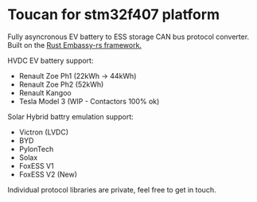 # Toucan for stm32f407 platform

Fully asyncronous EV battery to ESS storage CAN bus protocol converter.
Built on the [Rust Embassy-rs framework.](https://embassy.dev)

HVDC EV battery support:

* Renault Zoe Ph1 (22kWh -> 44kWh)
* Renault Zoe Ph2 (52kWh)
* Renault Kangoo
* Tesla Model 3 (WIP - Contactors 100% ok)

Solar Hybrid battry emulation support:

* Victron (LVDC)
* BYD
* PylonTech
* Solax
* FoxESS V1
* FoxESS V2 (New)

  
Individual protocol libraries are private, feel free to get in touch.
